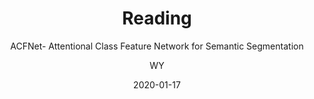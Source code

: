 ---
layout:     post
title:      Reading
subtitle:   ACFNet- Attentional Class Feature Network for Semantic Segmentation
date:       2020-01-17
author:     WY
header-img: img/post-bg-ios9-web.jpg
catalog: true
tags:
    - Reading
    - Semantic Segmentation
---